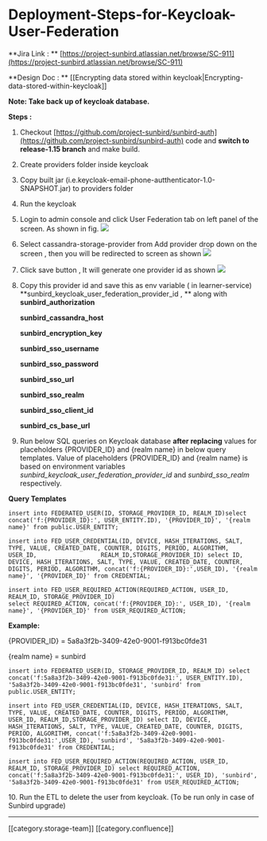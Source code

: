 # Deployment-Steps-for-Keycloak-User-Federation

\*\*Jira Link :  \*\* [https://project-sunbird.atlassian.net/browse/SC-911](https://project-sunbird.atlassian.net/browse/SC-911)

\*\*Design Doc : \*\* \[\[Encrypting data stored within keycloak|Encrypting-data-stored-within-keycloak]]

**Note:  Take back up of keycloak database.**

**Steps :**

1. Checkout [https://github.com/project-sunbird/sunbird-auth](https://github.com/project-sunbird/sunbird-auth) code and **switch to release-1.15 branch** and make build.
2. Create providers folder inside keycloak
3. Copy built jar (i.e.keycloak-email-phone-autthenticator-1.0-SNAPSHOT.jar) to providers folder
4. Run the keycloak
5. Login to admin console and click User Federation tab on left panel of the screen. As shown in fig. ![](../../../../.gitbook/assets/image2019-3-29\_13-4-51.png)
6. Select cassandra-storage-provider from Add provider drop down on the screen , then you will be redirected to screen as shown ![](../../../../.gitbook/assets/image2019-3-29\_13-7-16.png)
7. Click save button , It will generate one provider id as shown                                                                                                               ![](../../../../.gitbook/assets/image2019-3-29\_13-10-57.png)
8.  Copy this provider id and save this as env variable ( in learner-service) \*\*sunbird\_keycloak\_user\_federation\_provider\_id  , \*\* along with                                                                                                                                                **sunbird\_authorization**

    **sunbird\_cassandra\_host**

    **sunbird\_encryption\_key**

    **sunbird\_sso\_username**

    **sunbird\_sso\_password**

    **sunbird\_sso\_url**

    **sunbird\_sso\_realm**

    **sunbird\_sso\_client\_id**

    **sunbird\_cs\_base\_url**
9. Run below SQL queries on Keycloak database **after replacing** values for placeholders {PROVIDER\_ID} and {realm name} in below query templates. Value of placeholders {PROVIDER\_ID} and {realm name} is based on environment variables  _sunbird\_keycloak\_user\_federation\_provider\_id_ and  _sunbird\_sso\_realm_ respectively.

**Query Templates**                &#x20;

```
insert into FEDERATED_USER(ID, STORAGE_PROVIDER_ID, REALM_ID)select concat('f:{PROVIDER_ID}:', USER_ENTITY.ID), '{PROVIDER_ID}', '{realm name}' from public.USER_ENTITY;

insert into FED_USER_CREDENTIAL(ID, DEVICE, HASH_ITERATIONS, SALT, TYPE, VALUE, CREATED_DATE, COUNTER, DIGITS, PERIOD, ALGORITHM, USER_ID,                  REALM_ID,STORAGE_PROVIDER_ID) select ID, DEVICE, HASH_ITERATIONS, SALT, TYPE, VALUE, CREATED_DATE, COUNTER, DIGITS, PERIOD, ALGORITHM, concat('f:{PROVIDER_ID}:',USER_ID), '{realm name}', '{PROVIDER_ID}' from CREDENTIAL;

insert into FED_USER_REQUIRED_ACTION(REQUIRED_ACTION, USER_ID, REALM_ID, STORAGE_PROVIDER_ID)
select REQUIRED_ACTION, concat('f:{PROVIDER_ID}:', USER_ID), '{realm name}', '{PROVIDER_ID}' from USER_REQUIRED_ACTION;
```

**Example:**

{PROVIDER\_ID} = 5a8a3f2b-3409-42e0-9001-f913bc0fde31

{realm name} = sunbird

```
insert into FEDERATED_USER(ID, STORAGE_PROVIDER_ID, REALM_ID) select concat('f:5a8a3f2b-3409-42e0-9001-f913bc0fde31:', USER_ENTITY.ID), '5a8a3f2b-3409-42e0-9001-f913bc0fde31', 'sunbird' from public.USER_ENTITY;

insert into FED_USER_CREDENTIAL(ID, DEVICE, HASH_ITERATIONS, SALT, TYPE, VALUE, CREATED_DATE, COUNTER, DIGITS, PERIOD, ALGORITHM, USER_ID, REALM_ID,STORAGE_PROVIDER_ID) select ID, DEVICE, HASH_ITERATIONS, SALT, TYPE, VALUE, CREATED_DATE, COUNTER, DIGITS, PERIOD, ALGORITHM, concat('f:5a8a3f2b-3409-42e0-9001-f913bc0fde31:',USER_ID), 'sunbird', '5a8a3f2b-3409-42e0-9001-f913bc0fde31' from CREDENTIAL;

insert into FED_USER_REQUIRED_ACTION(REQUIRED_ACTION, USER_ID, REALM_ID, STORAGE_PROVIDER_ID) select REQUIRED_ACTION, concat('f:5a8a3f2b-3409-42e0-9001-f913bc0fde31:', USER_ID), 'sunbird', '5a8a3f2b-3409-42e0-9001-f913bc0fde31' from USER_REQUIRED_ACTION;
```

&#x20;      10\.  Run the ETL to delete the user from keycloak. (To be run only in case of Sunbird upgrade)

***

\[\[category.storage-team]] \[\[category.confluence]]
